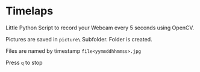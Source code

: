 # Timelaps

Little Python Script to record your Webcam every 5 seconds using OpenCV.

Pictures are saved in `picture\` Subfolder.
Folder is created.

Files are named by timestamp `file<yymmddhhmmss>.jpg`

Press `q` to stop